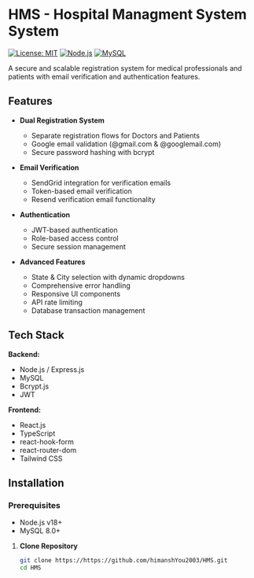# HMS - Hospital Managment System System

[![License: MIT](https://img.shields.io/badge/License-MIT-yellow.svg)](https://opensource.org/licenses/MIT)
[![Node.js](https://img.shields.io/badge/Node.js-18.x-green)](https://nodejs.org/)
[![MySQL](https://img.shields.io/badge/MySQL-8.0-blue)](https://www.mysql.com/)

A secure and scalable registration system for medical professionals and patients with email verification and authentication features.

## Features

- **Dual Registration System**
  - Separate registration flows for Doctors and Patients
  - Google email validation (@gmail.com & @googlemail.com)
  - Secure password hashing with bcrypt
  
- **Email Verification**
  - SendGrid integration for verification emails
  - Token-based email verification
  - Resend verification email functionality

- **Authentication**
  - JWT-based authentication
  - Role-based access control
  - Secure session management

- **Advanced Features**
  - State & City selection with dynamic dropdowns
  - Comprehensive error handling
  - Responsive UI components
  - API rate limiting
  - Database transaction management

## Tech Stack

**Backend:**
- Node.js / Express.js
- MySQL
- Bcrypt.js
- JWT

**Frontend:**
- React.js
- TypeScript
- react-hook-form
- react-router-dom
- Tailwind CSS

## Installation

### Prerequisites
- Node.js v18+
- MySQL 8.0+

1. **Clone Repository**
   ```bash
   git clone https://https://github.com/himanshYou2003/HMS.git
   cd HMS